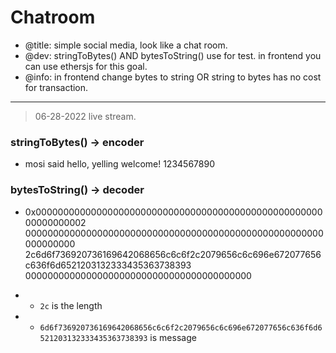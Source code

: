 # Chatroom
- @title: simple social media, look like a chat room.
- @dev: stringToBytes() AND bytesToString() use for test. in frontend you can use ethersjs for this goal.
- @info: in frontend change bytes to string OR string to bytes has no cost for transaction.

---
> 06-28-2022 live stream.

### stringToBytes() -> encoder
- mosi said hello, yelling welcome! 1234567890

### bytesToString() -> decoder
- 0x000000000000000000000000000000000000000000000000000000000000002
    000000000000000000000000000000000000000000000000000000000000000
    2c6d6f736920736169642068656c6c6f2c2079656c6c696e672077656c636f6d6521203132333435363738393
    00000000000000000000000000000000000000000
    
- - `2c` is the length
- - `6d6f736920736169642068656c6c6f2c2079656c6c696e672077656c636f6d6521203132333435363738393` is message
